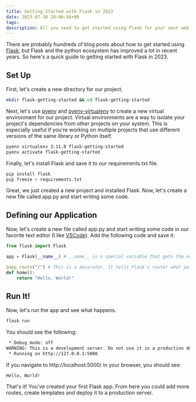 ```yaml
---
title: Getting Started with Flask in 2023
date: 2023-07-30 20:06:44+00
tags: 
description: All you need to get started using Flask for your next web application project.
---
```

There are probably hundreds of blog posts about how to get started using [Flask](https://flask.palletsprojects.com/en/2.3.x/), but Flask and the python ecosystem has improved a lot in recent years. So here's a quick guide to getting started with Flask in 2023.

## Set Up

First, let's create a new directory for our project.

```bash
mkdir flask-getting-started && cd flask-getting-started
```

Next, let's use [pyenv](https://github.com/pyenv/pyenv#unixmacos) and [pyenv-virtualenv](https://github.com/pyenv/pyenv-virtualenv#installing-with-homebrew-for-macos-users) to create a new virtual environment for our project. Virtual environments are a way to isolate your project's dependencies from other projects on your system. This is especially useful if you're working on multiple projects that use different versions of the same library or Python itself.

```bash
pyenv virtualenv 3.11.0 flask-getting-started
pyenv activate flask-getting-started
```

Finally, let's install Flask and save it to our requirements.txt file.

```bash
pip install flask
pip freeze > requirements.txt
```

Great, we just created a new project and installed Flask. Now, let's create a new file called app.py and start writing some code.

## Defining our Application

Now, let's create a new file called app.py and start writing some code in our favorite text editor (I like [VSCode](https://code.visualstudio.com)). Add the following code and save it:

```python
from flask import Flask

app = Flask(__name__) # __name__ is a special variable that gets the name of the module. This is needed so that Flask knows where to look for templates and static files.

@app.route("/") # This is a decorator. It tells Flask's router what path ('/') should trigger the function (home()) that follows.
def home():
    return "Hello, World!"
```

## Run It!

Now, let's run the app and see what happens.

```bash
flask run
```

You should see the following:

```bash
 * Debug mode: off
WARNING: This is a development server. Do not use it in a production deployment. Use a production WSGI server instead.
 * Running on http://127.0.0.1:5000
```

If you navigate to http://localhost:5000/ in your browser, you should see:

```
Hello, World!
```

That's it! You've created your first Flask app. From here you could add more routes, create templates and deploy it to a production server.
